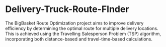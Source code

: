 # Delivery-Truck-Route-FInder
The BigBasket Route Optimization project aims to improve delivery efficiency by determining the  optimal route for multiple delivery locations. This is achieved using the Travelling Salesperson  Problem (TSP) algorithm, incorporating both distance-based and travel-time-based  calculations.
